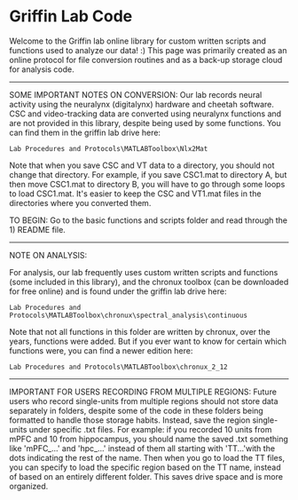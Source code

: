 # Griffin Lab Code

Welcome to the Griffin lab online library for custom written scripts and functions used to
analyze our data! :) This page was primarily created as an online protocol for file conversion 
routines and as a back-up storage cloud for analysis code.

_________________________________________________________________________________________________________

SOME IMPORTANT NOTES ON CONVERSION: 
Our lab records neural activity using the neuralynx (digitalynx) hardware and cheetah software.
CSC and video-tracking data are converted using neuralynx functions and are not provided in this
library, despite being used by some functions. You can find them in the griffin lab drive here:

~~~ 
Lab Procedures and Protocols\MATLABToolbox\Nlx2Mat
~~~

Note that when you save CSC and VT data to a directory, you should not change that directory. For example,
if you save CSC1.mat to directory A, but then move CSC1.mat to directory B, you will have to go through some
loops to load CSC1.mat. It's easier to keep the CSC and VT1.mat files in the directories where you converted them.

TO BEGIN:
Go to the basic functions and scripts folder and read through the 1) README file.

__________________________________________________________________________________________________________

NOTE ON ANALYSIS:

For analysis, our lab frequently uses custom written scripts and functions (some included in this library),
and the chronux toolbox (can be downloaded for free online) and is found under the griffin lab drive here:

~~~
Lab Procedures and Protocols\MATLABToolbox\chronux\spectral_analysis\continuous
~~~

Note that not all functions in this folder are written by chronux, over the years, functions were added. But
if you ever want to know for certain which functions were, you can find a newer edition here:

~~~
Lab Procedures and Protocols\MATLABToolbox\chronux_2_12
~~~
__________________________________________________________________________________________________________              

IMPORTANT FOR USERS RECORDING FROM MULTIPLE REGIONS:
Future users who record single-units from multiple regions should not store data separately in
folders, despite some of the code in these folders being formatted to handle those storage habits. 
Instead, save the region single-units under specific .txt files. For example: if you recorded 10 units 
from mPFC and 10 from hippocampus, you should name the saved .txt something like 'mPFC_...' and 'hpc_...' 
instead of them all starting with 'TT...'with the dots indicating the rest of the name. Then when you go 
to load the TT files, you can specify to load the specific region based on the TT name, instead of based 
on an entirely different folder. This saves drive space and is more organized.
